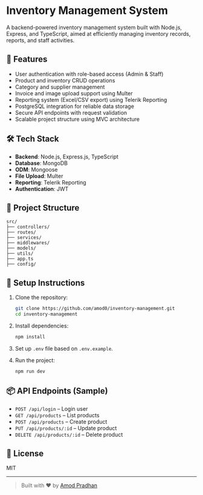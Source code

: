 # Inventory Management System

A backend-powered inventory management system built with Node.js, Express, and TypeScript, aimed at efficiently managing inventory records, reports, and staff activities.

## 🚀 Features

- User authentication with role-based access (Admin & Staff)
- Product and inventory CRUD operations
- Category and supplier management
- Invoice and image upload support using Multer
- Reporting system (Excel/CSV export) using Telerik Reporting
- PostgreSQL integration for reliable data storage
- Secure API endpoints with request validation
- Scalable project structure using MVC architecture

## 🛠️ Tech Stack

- **Backend**: Node.js, Express.js, TypeScript
- **Database**: MongoDB
- **ODM**: Mongoose
- **File Upload**: Multer
- **Reporting**: Telerik Reporting
- **Authentication**: JWT

## 📁 Project Structure

```
src/
├── controllers/
├── routes/
├── services/
├── middlewares/
├── models/
├── utils/
├── app.ts
├── config/
```

## 🔧 Setup Instructions

1. Clone the repository:
   ```bash
   git clone https://github.com/amod0/inventory-management.git
   cd inventory-management
   ```

2. Install dependencies:
   ```bash
   npm install
   ```

3. Set up `.env` file based on `.env.example`.

4. Run the project:
   ```bash
   npm run dev
   ```

## 📦 API Endpoints (Sample)

- `POST /api/login` – Login user
- `GET /api/products` – List products
- `POST /api/products` – Create product
- `PUT /api/products/:id` – Update product
- `DELETE /api/products/:id` – Delete product

## 📜 License

MIT

---

> Built with ❤️ by [Amod Pradhan](https://github.com/amod0)
